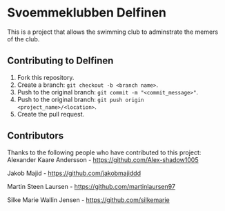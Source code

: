 # **Svoemmeklubben Delfinen**
This is a project that allows the swimming club to adminstrate the memers of the club.

## Contributing to Delfinen
1. Fork this repository.
2. Create a branch: `git checkout -b <branch name>`.
3. Push to the original branch: `git commit -m "<commit_message>"`.
4. Push to the original branch: `git push origin <project_name>/<location>`.
5. Create the pull request.

## Contributors
Thanks to the following people who have contributed to this project:
Alexander Kaare Andersson - https://github.com/Alex-shadow1005

Jakob Majid - https://github.com/jakobmajiddd

Martin Steen Laursen - https://github.com/martinlaursen97

Silke Marie Wallin Jensen  - https://github.com/silkemarie
